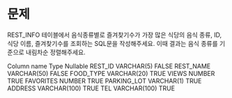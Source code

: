 # 문제
REST_INFO 테이블에서 음식종류별로 즐겨찾기수가 가장 많은 식당의 음식 종류, ID, 식당 이름, 즐겨찾기수를 조회하는 SQL문을 작성해주세요. 이때 결과는 음식 종류를 기준으로 내림차순 정렬해주세요.


Column name	Type	Nullable
REST_ID	VARCHAR(5)	FALSE
REST_NAME	VARCHAR(50)	FALSE
FOOD_TYPE	VARCHAR(20)	TRUE
VIEWS	NUMBER	TRUE
FAVORITES	NUMBER	TRUE
PARKING_LOT	VARCHAR(1)	TRUE
ADDRESS	VARCHAR(100)	TRUE
TEL	VARCHAR(100)	TRUE

